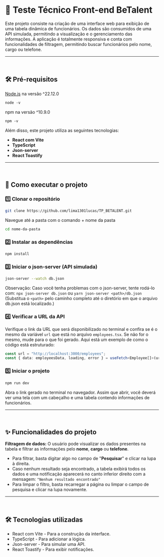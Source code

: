 # 🚀 Teste Técnico Front-end BeTalent

Este projeto consiste na criação de uma interface web para exibição de uma tabela dinâmica de funcionários. Os dados são consumidos de uma API simulada, permitindo a visualização e o gerenciamento das informações. A aplicação é totalmente responsiva e conta com funcionalidades de filtragem, permitindo buscar funcionários pelo nome, cargo ou telefone.

---
<br>

## 🛠️ Pré-requisitos

[Node.js](https://nodejs.org/pt-br/download) na versão ^22.12.0
```diff
node -v
```
npm na versão ^10.9.0
```diff
npm -v
```

Além disso, este projeto utiliza as seguintes tecnologias:

- **React com Vite**
- **TypeScript**
- **Json-server**
- **React Toastify**

---
<br>

## 🚀 Como executar o projeto

### 1️⃣ Clonar o repositório
```sh
git clone https://github.com/lima1301lucas/TP_BETALENT.git
```
Navegue até a pasta com o comando + nome da pasta

```sh
cd nome-da-pasta
```

### 2️⃣ Instalar as dependências
```sh
npm install
```

### 3️⃣ Iniciar o json-server (API simulada)
```sh
json-server --watch db.json
```
Observação: Caso você tenha problemas com o json-server, tente rodá-lo com: `npx json-server db.json` ou `yarn json-server <path>/db.json` (Substitua o `<path>` pelo caminho completo até o diretório em que o arquivo db.json está localizado.)

### 4️⃣ Verificar a URL da API
Verifique o link da URL que será disponibilizado no terminal e confira se é o mesmo da variável `url` que está no arquivo `employees.tsx`. Se não for o mesmo, mude para o que foi gerado. Aqui está um exemplo de como o código está estruturado:

```typescript
const url = "http://localhost:3000/employees";
const { data: employeesData, loading, error } = useFetch<Employee[]>(url);
```

### 5️⃣ Iniciar o projeto
```sh
npm run dev
```
Abra o link gerado no terminal no navegador. Assim que abrir, você deverá ver uma tela com um cabeçalho e uma tabela contendo informações de funcionários.

---
<br>

## ✨ Funcionalidades do projeto
**Filtragem de dados:** O usuário pode visualizar os dados presentes na tabela e filtrar as informações pelo **nome**, **cargo** ou **telefone**.  
  - Para filtrar, basta digitar algo no campo de "**Pesquisar**" e clicar na lupa à direita.  
  - Caso nenhum resultado seja encontrado, a tabela exibirá todos os dados e uma notificação aparecerá no canto inferior direito com a mensagem:  `"Nenhum resultado encontrado"`
  - Para limpar o filtro, basta recarregar a página ou limpar o campo de pesquisa e clicar na lupa novamente.

---
<br>

## 🛠️ Tecnologias utilizadas
- React com Vite - Para a construção da interface.
- TypeScript - Para adicionar a lógica.
- Json-server - Para simular uma API.
- React Toastify - Para exibir notificações.
